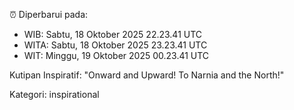 ⏰ Diperbarui pada:
- WIB: Sabtu, 18 Oktober 2025 22.23.41 UTC
- WITA: Sabtu, 18 Oktober 2025 23.23.41 UTC
- WIT: Minggu, 19 Oktober 2025 00.23.41 UTC

Kutipan Inspiratif:
"Onward and Upward!  To Narnia and the North!"


Kategori: inspirational

